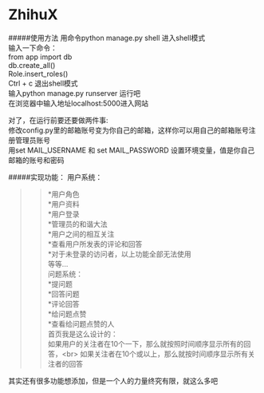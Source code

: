 
ZhihuX
======

#####使用方法
用命令python manage.py shell 进入shell模式 <br>
输入一下命令： <br>
from app import db <br>
db.create_all() <br>
Role.insert_roles() <br>
Ctrl + c 退出shell模式 <br>
输入python manage.py runserver 运行吧 <br>
在浏览器中输入地址localhost:5000进入网站 <br>

对了，在运行前要还要做两件事: <br>
修改config.py里的邮箱账号变为你自己的邮箱，这样你可以用自己的邮箱账号注册管理员账号 <br>
用set MAIL_USERNAME 和 set MAIL_PASSWORD 设置环境变量，值是你自己邮箱的账号和密码 <br>

#####实现功能：
用户系统：<br>
>>*用户角色<br>
>>*用户资料<br>
>>*用户登录<br>
>>*管理员的和谐大法<br>
>>*用户之间的相互关注<br>
>>*查看用户所发表的评论和回答<br>
>>*对于未登录的访问者，以上功能全部无法使用<br>
>>等等...<br>
问题系统：<br>
>>*提问题<br>
>>*回答问题<br>
>>*评论回答<br>
>>*给问题点赞<br>
>>*查看给问题点赞的人<br>
首页我是这么设计的：<br>
>>如果用户的关注者在10个一下，那么就按照时间顺序显示所有的回答，\<br>
>>如果关注者在10个或以上，那么就按时间顺序显示所有关注者的回答<br>
  
其实还有很多功能想添加，但是一个人的力量终究有限，就这么多吧<br>
  
